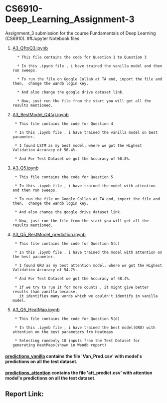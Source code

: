# CS6910-Deep_Learning_Assignment-3
Assignment_3 submission for the course Fundamentals of Deep Learning (CS6910).
##Jupyter Notebook files
1. [A3_Q1toQ3.ipynb](https://github.com/maurya050/CS6910-Deep_Learning_Assignment-3/blob/main/A3_Q1toQ3.ipynb "Code for Question 1 to 3")
    <kbd>
    <div class="my-section" style= border: 1px solid #e1e4e8; "background-color: #f1f1f1; padding: 10px;">
        
         * This file contains the code for Question 1 to Question 3
        
         * In this .ipynb file , i have trained the vanilla model and then run sweeps.
        
         * To run the file on Google Collab at TA end, import the file and then,  change the wandb login key.
         
         * And also change the google drive dataset link.
                            
         * Now, just run the file from the start you will get all the results mentioned.
        
    </div>
    </kbd>
 
 2. [A3_BestModel_Q4(a).ipynb](https://github.com/maurya050/CS6910-Deep_Learning_Assignment-3/blob/main/A3_BestModel_Q4(a).ipynb "Best Vanilla Model")
    <kbd>
    <div class="my-section" style= border: 1px solid #e1e4e8; "background-color: #f1f1f1; padding: 10px;">
        
         * This file contains the code for Question 4
        
         * In this .ipynb file , i have trained the vanilla model on best parameter.
        
         * I found LSTM as my best model, where we got the Highest Validation Accuracy of 56.4%.
        
         * And For Test Dataset we got the Accuracy of 50.8%.
    </div>
    </kbd>
        
   
 3. [A3_Q5.ipynb](https://github.com/maurya050/CS6910-Deep_Learning_Assignment-3/blob/main/A3_Q5.ipynb "Model with Attention")
    <kbd>
    <div class="my-section" style= border: 1px solid #e1e4e8; "background-color: #f1f1f1; padding: 10px;">
        
         * This file contains the code for Question 5
        
         * In this .ipynb file , i have trained the model with attention and then run sweeps.
        
         * To run the file on Google Collab at TA end, import the file and then,  change the wandb login key.
         
         * And also change the google drive dataset link.
        
         * Now, just run the file from the start you will get all the results mentioned.
    </div>
    </kbd>
    
 4. [A3_Q5_BestModel_prediction.ipynb](https://github.com/maurya050/CS6910-Deep_Learning_Assignment-3/blob/main/A3_Q5_BestModel_prediction.ipynb "Best Attention Model")
    <kbd>
    <div class="my-section" style= border: 1px solid #e1e4e8; "background-color: #f1f1f1; padding: 10px;">
        
         * This file contains the code for Question 5(c)
        
         * In this .ipynb file , i have trained the model with attention on the best parameter.
        
         * I found GRU as my best attention model, where we got the Highest Validation Accuracy of 54.7%.
        
         * And For Test Dataset we got the Accuracy of 48.4%.
        
         * If we try to run it for more counts , it might give better results than vanilla because, 
           it identifies many words which we couldn't identify in vanilla model.
    </div>
    </kbd>
    
    
 5. [A3_Q5_HeatMap.ipynb](https://github.com/maurya050/CS6910-Deep_Learning_Assignment-3/blob/main/A3_Q5_HeatMap.ipynb "HeatMaps")
    <kbd>
    <div class="my-section" style= border: 1px solid #e1e4e8; "background-color: #f1f1f1; padding: 10px;">
        
         * This file contains the code for Question 5(d)
        
         * In this .ipynb file , i have trained the best model(GRU) with attention on the best parameters fro Heatmaps
        
         * Selecting randomly 10 inputs from the Test Dataset for generating HeatMaps(shown in Wandb report)
           
    </div>
    </kbd>
    
 #### [predictions_vanilla](https://github.com/maurya050/CS6910-Deep_Learning_Assignment-3/tree/main/predictions_vanilla "Vanilla Prediction on Test Dataset") contains the file 'Van_Pred.csv' with  model's predictions on all the test dataset.
 
 #### [predictions_attention](https://github.com/maurya050/CS6910-Deep_Learning_Assignment-3/tree/main/predictions_attention "Attention Prediction on Test Dataset") contains the file 'att_predict.csv' with  attention model's predictions on all the test dataset.
 
 ## Report Link:
 
